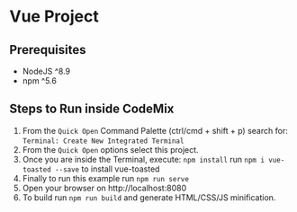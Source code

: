 # Vue Project

## Prerequisites

- NodeJS ^8.9
- npm ^5.6

## Steps to Run inside CodeMix


1. From the `Quick Open`  Command Palette (ctrl/cmd + shift + p) search for:
     `Terminal: Create New Integrated Terminal`
2. From the `Quick Open` options select this project.
3. Once you are inside the Terminal, execute: `npm install`
     run `npm i vue-toasted --save` to install vue-toasted
4. Finally to run this example run `npm run serve`
5. Open your browser on http://localhost:8080
6. To build run `npm run build` and generate HTML/CSS/JS minification.
